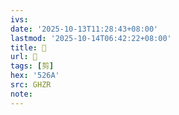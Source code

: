 ```yaml
---
ivs:
date: '2025-10-13T11:28:43+08:00'
lastmod: '2025-10-14T06:42:22+08:00'
title: 󰞗
url: 󰞗
tags: [剪]
hex: '526A'
src: GHZR
note:
---
```

